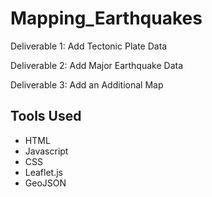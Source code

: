 # Mapping_Earthquakes

Deliverable 1: Add Tectonic Plate Data

Deliverable 2: Add Major Earthquake Data

Deliverable 3: Add an Additional Map

## Tools Used
* HTML
* Javascript 
* CSS
* Leaflet.js
* GeoJSON

